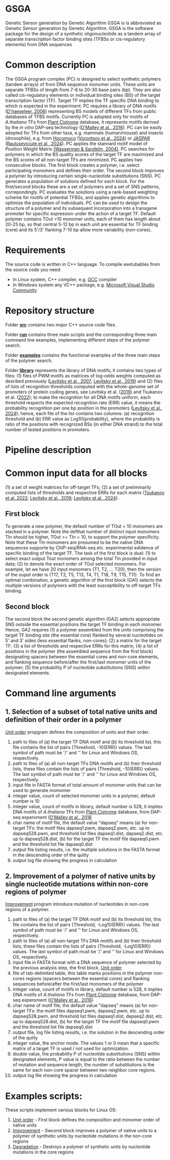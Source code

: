 # GSGA
Genetic Sensor generation by Genetic Algorithm
GSGA is is abbreviated as Genetic Sensor generation by Genetic Algorithm. GSGA is the software package for the design of a synthetic oligonucleotide as a tandem array of separate transcription factor binding sites (TFBSs or cis-regulatory elements) from DNA sequences 
# Common description
The GSGA program complex (PC) is designed to select synthetic polymers (tandem arrays) of from DNA sequence monomer units. These units are separate TFBSs of length from 7-8 to 20-30 base pairs (bp). They are also called cis-regulatory elements or individual binding sites (BS) of the target transcription factor (TF). Target TF implies the TF specific DNA binding to which is expected in the experiment. PC requires a library of DNA motifs ([D'haeseleer, 2006](https://doi.org/10.1038/nbt0406-423)) representing BS models of different TFs from public databases of TFBS motifs. Currently PC is adopted only for motifs of *A.thaliana* TFs from [Plant Cistrome](http://neomorph.salk.edu/dap_web/pages/index.php) database, it represents motifs derived by the *in vitro* DAP-seq technology ([O’Malley et al., 2016](https://doi.org/10.1016/j.cell.2016.08.063)). PC can be easily adopted for TFs from other taxa, e.g. mammals (human/mouse) and insects (drosophila), e.g. from [Hocomoco](https://hocomoco13.autosome.org/) ([Vorontsov et al., 2024](https://doi.org/10.1093/nar/gkad1077)) or [JASPAR](https://jaspar.elixir.no/) ([Rauluseviciute et al., 2024](https://doi.org/10.1093/nar/gkad1059)). PC applies the stannard motif model of Position Weight Matrix [(Wasserman & Sandelin, 2004)](https://doi.org/10.1038/nrg1315). PC searches for polymers in which the BS quality scores of the target TF are maximized and the BS scores of all non-target TFs are minimized. PC applies two consecutive blocks. The first block creates a polymer, i.e. select participating monomers and defines their order. The second block improves a polymer by introducing certain single-nucleotide substitutions (SNS). PC generates a population of solutions defined for each block. For the first/second blocks these are a set of polymers and a set of SNS patterns, correpondingly. PC evaluates the solutions using a rank-based weighting scheme for motifs of potential TFBSs, and applies genetic algorithms to optimize the population of individuals. PC can be used to design the structure of a polymer and its subsequent incorporation into a transgene promoter for specific expression under the action of a target TF. Default polymer contains TOut =10 monomer units, each of them has length about 20-25 bp, so that central 5-12 bp in each unit are essential for TF binding (core) and its 5'/3' flanking 7-10 bp allow more variability (non-cores).

# Requirements
The source code is written in C++ language. To compile exetubables from the source code you need:

* In Linux system, C++ compiler, e.g. [GCC](https://gcc.gnu.org/) compiler 
* In Windows system any VC++ package, e.g. [Microsoft Visual Studio Community](https://visualstudio.microsoft.com/vs/community/)

# Repository structure
Folder [**src**](https://github.com/parthian-sterlet/gsga/tree/main/src) contains two major C++ source code files.  

Folder [**run**](https://github.com/parthian-sterlet/gsga/tree/main/run) contains three main scripts and the corresponding three main command line examples, implementing different steps of the polymer search.

Folder [**examples**](https://github.com/parthian-sterlet/gsga/tree/main/examples) contains the functional examples of the three main steps of the polymer search.

Folder [**library**](https://github.com/parthian-sterlet/gsga/tree/main/library) represents the library of DNA motifs, it contains two types of files: (1) files of PWM motifs as matrices of log-odds weights computed as desribed previously ([Levitsky et al., 2007](https://doi.org/10.1186/1471-2105-8-481); [Levitsky et al., 2019](https://doi.org/10.1093/nar/gkz800)) and (2) files of lists of recognition thresholds computed with the whole-genome set of promoters of protein coding genes, see Levitsky et al. ([2019](https://doi.org/10.1093/nar/gkz800)) and Tsukanov et al. ([2022](https://doi.org/10.3389/fpls.2022.938545)); to make the recognition for all DNA motifs uniform, each threshold respects the expected recognition rate (ERR) value, it means the probability recognition per one bp position in the promoters ([Levitsky et al., 2024](https://doi.org/10.18699/vjgb-24-90)); hence, each file of the list contains two columns: (a) recognition threshold and (b) ERR value as Log10(probability), where the probability is ratio of the positions with recognized BSs (in either DNA strand) to the total number of tested positions in promoters.

# Pipeline description

# Common input data for all blocks
(1) a set of weight matrices for off-target TFs; (2) a set of preliminarily computed lists of thresholds and respective ERRs for each matrix ([Tsukanov et al. 2022](https://doi.org/10.3389/fpls.2022.938545); [Levitsky et al., 2019](https://doi.org/10.1093/nar/gkz800); [Levitsky et al., 2024](https://doi.org/10.18699/vjgb-24-90)).

## First block
To generate a new polymer, the default number of TOut = 10 monomers are stacked in a polymer. Note the defthat number of distinct input monomers TIn should be higher, TOut >= TIn = 10, to support the polymer specificity. Note that these TIn monomers are presumed to be the native DNA sequences supporte by ChIP-seq/RNA-seq etc. experimental edidence of specific binding of the target TF. The task of the first block is dual: (1) to select exact output Tout monomers among the total TIn provided in input data; (2) to denote the exact order of TOut selected monomers. For example, let we have 20 input monomers {T1, T2, ... T20}, then the version of the ouput order is {T17, T2, T5, T13, T4, T1, T18, T9, T15, T11}. To find an optimal combination, a genetic algorithm of the first block (GA1) selects the multiple versions of polymers with the least susceptibility to off-target TFs binding. 

## Second block
The second block the second genetic algorithm (GA2) selects appropriate SNS outside the essential positions the target TF binding in each monomer. Hence, GA2 requires (1) a polymer assembled from the units comprising the target TF binding site (the essential core) flanked by several nucleotides on 5' and 3' sides (less essential flanks, non-cores); (2) a matrix for the target TF; (3) a list of thresholds and respective ERRs for this matrix; (4) a list of positions in the polymer (the assembled sequence from the first block) designating spacers between the essential cores and non-core elements, and flanking sequence before/after the first/last monomer units of the polymer; (5) the probability P of nucleotide substitutions  (SNS) within designated elements. 

# Command line arguments

## 1. Selection of a subset of total native units and definition of their order in a polymer
[Unit order](https://github.com/parthian-sterlet/gsga/blob/main/src/genosensor_seq_order_ga.cpp) propgram defines the composition of units and their order. 
1. path to files of (a) the target TF DNA motif and (b) its threshold list, this file contains the list of pairs {Threshold, -10(ERR)} values. The last symbol of path must be '/' and '\' for Linux and Windows OS, respectively.
2. path to files of (a) all non-target TFs DNA motifs and (b) their threshold lists, these files contain the lists of pairs {Threshold, -10(ERR)} values. The last symbol of path must be '/' and '\' for Linux and Windows OS, respectively.
3. input file in FASTA format of total amount of monomer units that can be used to generate momomer
4. integer value, count of selected monomer units in a polymer, default number is 10
5. integer value, count of motifs in library, default number is 528, it implies DNA motifs of *A.thaliana* TFs from [Plant Cistrome](http://neomorph.salk.edu/dap_web/pages/index.php) database, from DAP-seq experoment ([O’Malley et al., 2016](https://doi.org/10.1016/j.cell.2016.08.063)
6. char name of motif file, the default value "dapseq" means (a) for non-target TFs: the motif files dapseq1.pwm, dapseq2.pwm, etc. up to dapseq528.pwm, and threshold list files dapseq1.dist, dapseq2.dist, etc. up to dapseq528.dist, (b) for the target TF the motif file dapseq0.pwm and the threshold list file dapseq0.dist
7. output file listing results, i.e. the multiple solutions in the FASTA format in the descending order of the qulity
8. output log file showing the progress in calculation

## 2. Improvement of a polymer of native units by single nucleotide mutations within non-core regions of polymer
[Improvement](https://github.com/parthian-sterlet/antinoise/blob/master/src/mix0.cpp) program introduce mutation of nucleotides in non-core regions of a polymer.
1. path to files of (a) the target TF DNA motif and (b) its threshold list, this file contains the list of pairs {Threshold, -Log10(ERR)} values. The last symbol of path must be '/' and '\' for Linux and Windows OS, respectively.
2. path to files of (a) all non-target TFs DNA motifs and (b) their threshold lists, these files contain the lists of pairs {Threshold, -Log10(ERR)} values. The last symbol of path must be '/' and '\' for Linux and Windows OS, respectively.
3. input file in FASTA format with a DNA sequence of polymer selected by the previous analysis step, the first block, [Unit order](https://github.com/parthian-sterlet/gsga/blob/main/src/genosensor_seq_order_ga.cpp)
4. file of tab-delimited table, this table marks positions in the polymer non-cores regions (spacers between the essential cores) and flanking sequences before/after the first/last monomers of the polymer
5. integer value, count of motifs in library, default number is 528, it implies DNA motifs of *A.thaliana* TFs from [Plant Cistrome](http://neomorph.salk.edu/dap_web/pages/index.php) database, from DAP-seq experoment ([O’Malley et al., 2016](https://doi.org/10.1016/j.cell.2016.08.063))
6. char name of motif file, the default value "dapseq" means (a) for non-target TFs: the motif files dapseq1.pwm, dapseq2.pwm, etc. up to dapseq528.pwm, and threshold list files dapseq1.dist, dapseq2.dist, etc. up to dapseq528.dist, (b) for the target TF the motif file dapseq0.pwm and the threshold list file dapseq0.dist
7. output file, log file listing results, i.e. the solution in the descending order of the qulity
8. integer value, the anchor mode. The values 1 or 0 mean that a specific matrix of a target TF is used / not used for optimization.
9. double value, the probability P of nucleotide substitutions (SNS) within designated elements, P value is equal to the ratio between the number of mutation and sequence length, the number of substitutions is the same for each non-core spacer between two neighbor core regions.
10. output log file showing the progress in calculation

# Examples scripts:

These scripts implement various blocks for Linux OS:
1. [Unit order](https://github.com/parthian-sterlet/gsga/blob/master/src/order) - First block defines the composition and monomer order of native units
2. [Improvement](https://github.com/parthian-sterlet/gsga/blob/master/src/imrovemnet) - Swcond block improves a polymer of native units to a polymer of synthetic units by nucleotide mutations in the non-core regions
3. [Degradation](https://github.com/parthian-sterlet/gsga/blob/master/src/degradation) - Destroys a polymer of synthetic units by nucleotide mutations in the core regions

